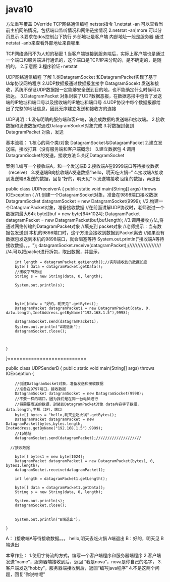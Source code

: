 # java10
方法重写覆盖  OVerride
TCP网络通信编程
netstat指令
1.netstat -an 可以查看当前主机网络情况，包括端口监听情况和网络链接情况
2.netstat -an|more 可以分页显示
3.要求在dos控制台下执行
外部地址是客户端
内部地址一般是服务器
通过netstat -anb来查看外部地址来自哪里

TCP网络通讯不为人知的秘密
1.当客户端链接到服务端后，实际上客户端也是通过一个端口和服务端进行通讯的，这个端口是TCP/IP来分配的，是不确定的，是随机的。
2.示意图
3.程序验证+netstat


UDP网络通信编程  了解
1.类DatagramSocket 和DatagramPacket实现了基于Udp协议网络程序
2.UDP数据报通过数据报套接字 DatagramSocekt 发送和接收，系统不保证UDP数据报一定能够安全送到目的地，也不能确定什么时候可以抵达。
3.DatagramPacket 对象封装了UDP数据恶报，在数据恶报中包含了发送端的IP地址和端口号以及接收端的iP地址和端口号
4.UDP协议中每个数据报都给出了完整的地址信息，因此无序建立发送和接收方的连接


UDP说明：1.没有明确的服务端和客户端，演变成数据的发送端和接收端。
2.接收数据和发送数据时通过DatagramSocket对象完成
3.将数据封装到DatagramPacket 对象，发送

基本流程：
1.核心的两个类/对象 DatagramSocket与DatagramPacket
2.建立发送端，接收打算（没有服务端和客户端概念）
3.建立数据包
4.调用DatagramSocket的发送，接收方法
5.关闭DatagramSocket

案例
1.编写一个接收端A，和一个发送端B
2.接收端A在9999端口等待接收数据（receive）
3.发送端B向接收端A发送数据“hello，明天吃火锅~”
4.接收端A接收到发送端B发送的数据，回复“好的，明天见”
5.发送端接收 回复的数据，再退出

public class UDPreceiverA {
    public static void main(String[] args) throws IOException {
        //1.创建一个DatagramSocket对象，准备在9898端口接收数据
        DatagramSocket datagramSocket = new DatagramSocket(9999);
        //2.构建一个DatagramPacket对象，准备接收数据
        //在前面讲解UDP协议时，老师说过一个数据包最大64k
        byte[]buf = new byte[64*1024];
        DatagramPacket datagramPacket = new DatagramPacket(buf,buf.length);
        //3.调用接收方法,将通过网络传输的DatagramPacket对象
        //填充到 packet对象
        //老师提示：当有数据包发送到 本机的9898端口时，这个方法会接收到数据到Packet离去
        //如果没有数据包发送到本机的9898端口，就会阻塞等待
        System.out.println("接收端A等待接收数据。。。");
        datagramSocket.receive(datagramPacket);/////////////////////
        //4.可以把packet进行拆包，取出数据，并显示，

        int length = datagramPacket.getLength();//实际接收到的数据长度
        byte[] data = datagramPacket.getData();
        //接收字节数组
        String s = new String(data, 0, length);

        System.out.println(s);



        byte[]datw = "好的，明天见".getBytes();
        DatagramPacket datagramPacket1 = new DatagramPacket(datw, 0, datw.length,InetAddress.getByName("192.168.1.5"),9998);

        datagramSocket.send(datagramPacket1);
        System.out.println("A端退出");
        datagramSocket.close();



    }
}===========================


public class UDPSenderB {
    public static void main(String[] args) throws IOException {


        //创建DatagramSocket对象，准备发送和接收数据
        //准备在9797端口，接收数据
        DatagramSocket datagramSocket = new DatagramSocket(9998);
        //不要一样的端口，因为我们是在同一台电脑进行
        //将需要发送的数据，封装到DatagramPacket对象 data内容字节数组，data.length,主机（IP），端口
        byte[] bytes = "hello,明天去吃火锅".getBytes();
        DatagramPacket datagramPacket = new DatagramPacket(bytes,bytes.length, InetAddress.getByName("192.168.1.5"),9999);
        //Ip地址
        datagramSocket.send(datagramPacket);////////////////////

      //接收数据

        byte[] bytes1 = new byte[1024];
        DatagramPacket datagramPacket1 = new DatagramPacket(bytes1, 0, bytes1.length);
        datagramSocket.receive(datagramPacket1);

        int length = datagramPacket1.getLength();

        byte[] data = datagramPacket1.getData();
        String s = new String(data, 0, length);

        System.out.println(s);
        datagramSocket.close();


        System.out.println("B端退出");

    }
A：
}接收端A等待接收数据。。。
hello,明天去吃火锅
A端退出
B：好的，明天见
B端退出


本章作业：
1.使用字符流的方式，编写一个客户端程序和服务器端程序
2.客户端发送“name”，服务器端接收到后，返回 “我是nova”，nova是你自己的名字，
3.客户端发送“hobby”，服务器端接收到后，返回“编写java程序”
4.不是这两个问题，回复“你说啥呢”
